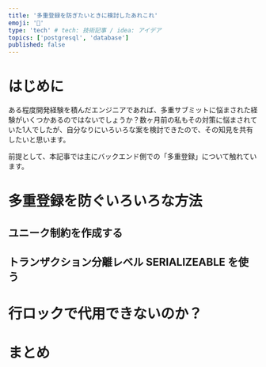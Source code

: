 ```yaml
---
title: '多重登録を防ぎたいときに検討したあれこれ'
emoji: '👋'
type: 'tech' # tech: 技術記事 / idea: アイデア
topics: ['postgresql', 'database']
published: false
---
```


# はじめに

ある程度開発経験を積んだエンジニアであれば、多重サブミットに悩まされた経験がいくつかあるのではないでしょうか？数ヶ月前の私もその対策に悩まされていた1人でしたが、自分なりにいろいろな案を検討できたので、その知見を共有したいと思います。

前提として、本記事では主にバックエンド側での「多重登録」について触れています。

# 多重登録を防ぐいろいろな方法

## ユニーク制約を作成する

## トランザクション分離レベル SERIALIZEABLE を使う

# 行ロックで代用できないのか？

# まとめ
